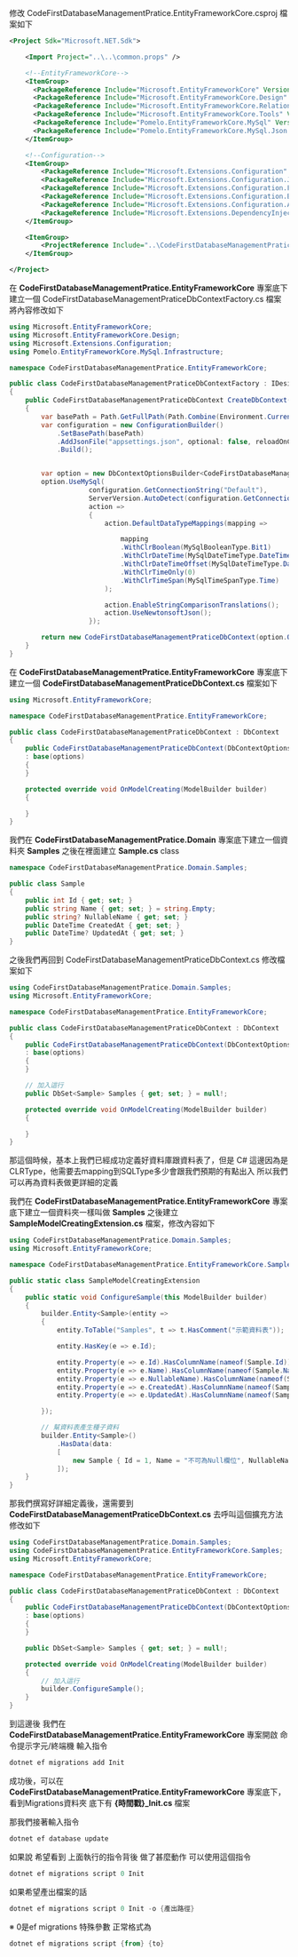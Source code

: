 修改 CodeFirstDatabaseManagementPratice.EntityFrameworkCore.csproj 檔案如下

```xml
<Project Sdk="Microsoft.NET.Sdk">

    <Import Project="..\..\common.props" />

    <!--EntityFrameworkCore-->
    <ItemGroup>
      <PackageReference Include="Microsoft.EntityFrameworkCore" Version="8.0.11" />
      <PackageReference Include="Microsoft.EntityFrameworkCore.Design" Version="8.0.11" />
      <PackageReference Include="Microsoft.EntityFrameworkCore.Relational" Version="8.0.11" />
      <PackageReference Include="Microsoft.EntityFrameworkCore.Tools" Version="8.0.11" />
      <PackageReference Include="Pomelo.EntityFrameworkCore.MySql" Version="8.0.2" />
      <PackageReference Include="Pomelo.EntityFrameworkCore.MySql.Json.Newtonsoft" Version="8.0.2" />
    </ItemGroup>

    <!--Configuration-->
    <ItemGroup>
	    <PackageReference Include="Microsoft.Extensions.Configuration" Version="8.0.0" />
	    <PackageReference Include="Microsoft.Extensions.Configuration.Json" Version="8.0.1" />
	    <PackageReference Include="Microsoft.Extensions.Configuration.FileExtensions" Version="8.0.1" />
	    <PackageReference Include="Microsoft.Extensions.Configuration.Binder" Version="8.0.1" />
	    <PackageReference Include="Microsoft.Extensions.Configuration.Abstractions" Version="8.0.0" />
	    <PackageReference Include="Microsoft.Extensions.DependencyInjection" Version="8.0.1" />
    </ItemGroup>

    <ItemGroup>
        <ProjectReference Include="..\CodeFirstDatabaseManagementPratice.Domain\CodeFirstDatabaseManagementPratice.Domain.csproj" />
    </ItemGroup>

</Project>
```

在 **CodeFirstDatabaseManagementPratice.EntityFrameworkCore** 專案底下建立一個 CodeFirstDatabaseManagementPraticeDbContextFactory.cs 檔案 將內容修改如下
```cs
using Microsoft.EntityFrameworkCore;
using Microsoft.EntityFrameworkCore.Design;
using Microsoft.Extensions.Configuration;
using Pomelo.EntityFrameworkCore.MySql.Infrastructure;

namespace CodeFirstDatabaseManagementPratice.EntityFrameworkCore;

public class CodeFirstDatabaseManagementPraticeDbContextFactory : IDesignTimeDbContextFactory<CodeFirstDatabaseManagementPraticeDbContext>
{
    public CodeFirstDatabaseManagementPraticeDbContext CreateDbContext(string[] args)
    {
        var basePath = Path.GetFullPath(Path.Combine(Environment.CurrentDirectory, @"../CodeFirstDatabaseManagementPratice.HttpApi.Host"));
        var configuration = new ConfigurationBuilder()
            .SetBasePath(basePath)
            .AddJsonFile("appsettings.json", optional: false, reloadOnChange: true)
            .Build();


        var option = new DbContextOptionsBuilder<CodeFirstDatabaseManagementPraticeDbContext>();
        option.UseMySql(
                    configuration.GetConnectionString("Default"),
                    ServerVersion.AutoDetect(configuration.GetConnectionString("Default")),
                    action =>
                    {
                        action.DefaultDataTypeMappings(mapping =>

                            mapping
                            .WithClrBoolean(MySqlBooleanType.Bit1)
                            .WithClrDateTime(MySqlDateTimeType.DateTime)
                            .WithClrDateTimeOffset(MySqlDateTimeType.DateTime)
                            .WithClrTimeOnly(0)
                            .WithClrTimeSpan(MySqlTimeSpanType.Time)
                        );

                        action.EnableStringComparisonTranslations();
                        action.UseNewtonsoftJson();
                    });

        return new CodeFirstDatabaseManagementPraticeDbContext(option.Options);
    }
}

```

在 **CodeFirstDatabaseManagementPratice.EntityFrameworkCore** 專案底下建立一個 **CodeFirstDatabaseManagementPraticeDbContext.cs** 檔案如下
```cs
using Microsoft.EntityFrameworkCore;

namespace CodeFirstDatabaseManagementPratice.EntityFrameworkCore;

public class CodeFirstDatabaseManagementPraticeDbContext : DbContext
{
    public CodeFirstDatabaseManagementPraticeDbContext(DbContextOptions<CodeFirstDatabaseManagementPraticeDbContext> options)
    : base(options)
    {
    }

    protected override void OnModelCreating(ModelBuilder builder)
    {

    }
}

```

我們在 **CodeFirstDatabaseManagementPratice.Domain** 專案底下建立一個資料夾 **Samples** 之後在裡面建立 **Sample.cs** class
```cs
namespace CodeFirstDatabaseManagementPratice.Domain.Samples;

public class Sample
{
    public int Id { get; set; }
    public string Name { get; set; } = string.Empty;
    public string? NullableName { get; set; }
    public DateTime CreatedAt { get; set; }
    public DateTime? UpdatedAt { get; set; }
}
```

之後我們再回到 CodeFirstDatabaseManagementPraticeDbContext.cs 修改檔案如下
```cs
using CodeFirstDatabaseManagementPratice.Domain.Samples;
using Microsoft.EntityFrameworkCore;

namespace CodeFirstDatabaseManagementPratice.EntityFrameworkCore;

public class CodeFirstDatabaseManagementPraticeDbContext : DbContext
{
    public CodeFirstDatabaseManagementPraticeDbContext(DbContextOptions<CodeFirstDatabaseManagementPraticeDbContext> options)
    : base(options)
    {
    }

    // 加入這行
    public DbSet<Sample> Samples { get; set; } = null!;

    protected override void OnModelCreating(ModelBuilder builder)
    {

    }
}
```

那這個時候，基本上我們已經成功定義好資料庫跟資料表了，但是 C# 這邊因為是CLRType，他需要去mapping到SQLType多少會跟我們預期的有點出入
所以我們可以再為資料表做更詳細的定義

我們在 **CodeFirstDatabaseManagementPratice.EntityFrameworkCore** 專案底下建立一個資料夾一樣叫做 **Samples**
之後建立 **SampleModelCreatingExtension.cs** 檔案，修改內容如下
```cs
using CodeFirstDatabaseManagementPratice.Domain.Samples;
using Microsoft.EntityFrameworkCore;

namespace CodeFirstDatabaseManagementPratice.EntityFrameworkCore.Samples;

public static class SampleModelCreatingExtension
{
    public static void ConfigureSample(this ModelBuilder builder)
    {
        builder.Entity<Sample>(entity =>
        {
            entity.ToTable("Samples", t => t.HasComment("示範資料表"));

            entity.HasKey(e => e.Id);

            entity.Property(e => e.Id).HasColumnName(nameof(Sample.Id)).HasComment("流水號");
            entity.Property(e => e.Name).HasColumnName(nameof(Sample.Name)).HasComment("名稱").HasMaxLength(20).IsRequired();
            entity.Property(e => e.NullableName).HasColumnName(nameof(Sample.NullableName)).HasComment("可Null名稱").HasMaxLength(20);
            entity.Property(e => e.CreatedAt).HasColumnName(nameof(Sample.CreatedAt)).HasComment("建立時間").IsRequired();
            entity.Property(e => e.UpdatedAt).HasColumnName(nameof(Sample.UpdatedAt)).HasComment("更新時間");

        });

        // 幫資料表產生種子資料
        builder.Entity<Sample>()
            .HasData(data:
            [
                new Sample { Id = 1, Name = "不可為Null欄位", NullableName = null, CreatedAt = DateTime.UtcNow },
            ]);
    }
}
```

那我們撰寫好詳細定義後，還需要到 **CodeFirstDatabaseManagementPraticeDbContext.cs** 去呼叫這個擴充方法
修改如下

```cs
using CodeFirstDatabaseManagementPratice.Domain.Samples;
using CodeFirstDatabaseManagementPratice.EntityFrameworkCore.Samples;
using Microsoft.EntityFrameworkCore;

namespace CodeFirstDatabaseManagementPratice.EntityFrameworkCore;

public class CodeFirstDatabaseManagementPraticeDbContext : DbContext
{
    public CodeFirstDatabaseManagementPraticeDbContext(DbContextOptions<CodeFirstDatabaseManagementPraticeDbContext> options)
    : base(options)
    {
    }

    public DbSet<Sample> Samples { get; set; } = null!;

    protected override void OnModelCreating(ModelBuilder builder)
    {
        // 加入這行
        builder.ConfigureSample();
    }
}
```

到這邊後 我們在 **CodeFirstDatabaseManagementPratice.EntityFrameworkCore** 專案開啟 命令提示字元/終端機
輸入指令
```ps1
dotnet ef migrations add Init
```

成功後，可以在 **CodeFirstDatabaseManagementPratice.EntityFrameworkCore** 專案底下，看到Migrations資料夾
底下有 **{時間戳}_Init.cs** 檔案

那我們接著輸入指令
```ps1
dotnet ef database update
```

如果說 希望看到 上面執行的指令背後 做了甚麼動作 可以使用這個指令
```ps1
dotnet ef migrations script 0 Init
```

如果希望產出檔案的話
```ps1
dotnet ef migrations script 0 Init -o {產出路徑}
```

※ 0是ef migrations 特殊參數 正常格式為
```ps1
dotnet ef migrations script {from} {to}
```
